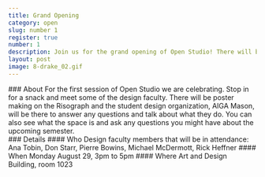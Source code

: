 ```yaml
---
title: Grand Opening
category: open
slug: number 1
register: true
number: 1
description: Join us for the grand opening of Open Studio! There will be food, drinks, and poster making. You'll also have the chance to meet some of the design faculty.
layout: post
image: 8-drake_02.gif
---
```

<section class="intro-material" markdown="1">
<div class="intro-text" markdown="1">
### About
For the first session of Open Studio we are celebrating. Stop in for a snack and meet some of the design faculty. There will be poster making on the Risograph and the student design organization, AIGA Mason, will be there to answer any questions and talk about what they do. You can also see what the space is and ask any questions you might have about the upcoming semester.
</div>
</section>
<section class="presenter-container-single" markdown="1">
<article markdown="1">
### Details
#### Who
Design faculty members that will be in attendance: Ana Tobin, Don Starr, Pierre Bowins, Michael McDermott, Rick Heffner
#### When
Monday August 29, 3pm to 5pm
#### Where
Art and Design Building, room 1023
</article>
</section>
